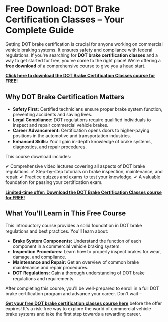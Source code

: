 # Free Download: DOT Brake Certification Classes – Your Complete Guide

Getting DOT brake certification is crucial for anyone working on commercial vehicle braking systems. It ensures safety and compliance with federal regulations. If you're searching for **DOT brake certification classes** and a way to get started for free, you've come to the right place! We're offering a **free download** of a comprehensive course to give you a head start.

[**Click here to download the DOT Brake Certification Classes course for FREE!**](https://udemywork.com/dot-brake-certification-classes)

## Why DOT Brake Certification Matters

*   **Safety First:** Certified technicians ensure proper brake system function, preventing accidents and saving lives.
*   **Legal Compliance:** DOT regulations require qualified individuals to inspect and repair commercial vehicle brakes.
*   **Career Advancement:** Certification opens doors to higher-paying positions in the automotive and transportation industries.
*   **Enhanced Skills:** You'll gain in-depth knowledge of brake systems, diagnostics, and repair procedures.

This course download includes:

✔ Comprehensive video lectures covering all aspects of DOT brake regulations.
✔ Step-by-step tutorials on brake inspection, maintenance, and repair.
✔ Practice quizzes and exams to test your knowledge.
✔ A valuable foundation for passing your certification exam.

[**Limited-time offer: Download the DOT Brake Certification Classes course for FREE!**](https://udemywork.com/dot-brake-certification-classes)

## What You'll Learn in This Free Course

This introductory course provides a solid foundation in DOT brake regulations and best practices. You'll learn about:

*   **Brake System Components:** Understand the function of each component in a commercial vehicle braking system.
*   **Inspection Procedures:** Learn how to properly inspect brakes for wear, damage, and compliance.
*   **Maintenance and Repair:** Get an overview of common brake maintenance and repair procedures.
*   **DOT Regulations:** Gain a thorough understanding of DOT brake regulations and requirements.

After completing this course, you'll be well-prepared to enroll in a full DOT brake certification program and advance your career. Don't wait –

**[Get your free DOT brake certification classes course here](https://udemywork.com/dot-brake-certification-classes)** before the offer expires! It's a risk-free way to explore the world of commercial vehicle brake systems and take the first step towards a rewarding career.
